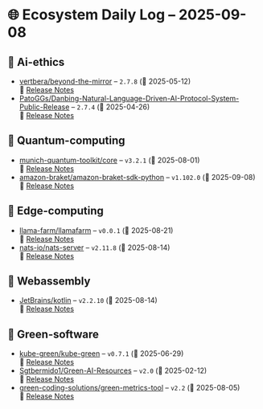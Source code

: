 # 🌐 Ecosystem Daily Log – 2025-09-08

## 🔹 Ai-ethics
- [vertbera/beyond-the-mirror](https://github.com/vertbera/beyond-the-mirror/releases/tag/2.7.8) – `2.7.8` (📅 2025-05-12)  
  🔗 [Release Notes](https://github.com/vertbera/beyond-the-mirror/releases/tag/2.7.8)
- [PatoGGs/Danbing-Natural-Language-Driven-AI-Protocol-System-Public-Release](https://github.com/PatoGGs/Danbing-Natural-Language-Driven-AI-Protocol-System-Public-Release/releases/tag/2.7.4) – `2.7.4` (📅 2025-04-26)  
  🔗 [Release Notes](https://github.com/PatoGGs/Danbing-Natural-Language-Driven-AI-Protocol-System-Public-Release/releases/tag/2.7.4)

## 🔹 Quantum-computing
- [munich-quantum-toolkit/core](https://github.com/munich-quantum-toolkit/core/releases/tag/v3.2.1) – `v3.2.1` (📅 2025-08-01)  
  🔗 [Release Notes](https://github.com/munich-quantum-toolkit/core/releases/tag/v3.2.1)
- [amazon-braket/amazon-braket-sdk-python](https://github.com/amazon-braket/amazon-braket-sdk-python/releases/tag/v1.102.0) – `v1.102.0` (📅 2025-09-08)  
  🔗 [Release Notes](https://github.com/amazon-braket/amazon-braket-sdk-python/releases/tag/v1.102.0)

## 🔹 Edge-computing
- [llama-farm/llamafarm](https://github.com/llama-farm/llamafarm/releases/tag/v0.0.1) – `v0.0.1` (📅 2025-08-21)  
  🔗 [Release Notes](https://github.com/llama-farm/llamafarm/releases/tag/v0.0.1)
- [nats-io/nats-server](https://github.com/nats-io/nats-server/releases/tag/v2.11.8) – `v2.11.8` (📅 2025-08-14)  
  🔗 [Release Notes](https://github.com/nats-io/nats-server/releases/tag/v2.11.8)

## 🔹 Webassembly
- [JetBrains/kotlin](https://github.com/JetBrains/kotlin/releases/tag/v2.2.10) – `v2.2.10` (📅 2025-08-14)  
  🔗 [Release Notes](https://github.com/JetBrains/kotlin/releases/tag/v2.2.10)

## 🔹 Green-software
- [kube-green/kube-green](https://github.com/kube-green/kube-green/releases/tag/v0.7.1) – `v0.7.1` (📅 2025-06-29)  
  🔗 [Release Notes](https://github.com/kube-green/kube-green/releases/tag/v0.7.1)
- [Sgtbermido1/Green-AI-Resources](https://github.com/Sgtbermido1/Green-AI-Resources/releases/tag/v2.0) – `v2.0` (📅 2025-02-12)  
  🔗 [Release Notes](https://github.com/Sgtbermido1/Green-AI-Resources/releases/tag/v2.0)
- [green-coding-solutions/green-metrics-tool](https://github.com/green-coding-solutions/green-metrics-tool/releases/tag/v2.2) – `v2.2` (📅 2025-08-05)  
  🔗 [Release Notes](https://github.com/green-coding-solutions/green-metrics-tool/releases/tag/v2.2)